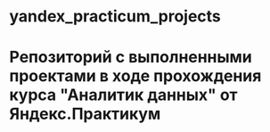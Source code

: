 # yandex_practicum_projects
# Репозиторий с выполненными проектами в ходе прохождения курса "Аналитик данных" от Яндекс.Практикум
